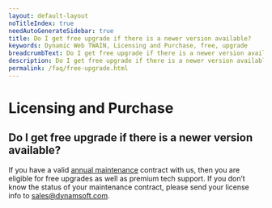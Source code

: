 ```yaml
---
layout: default-layout
noTitleIndex: true
needAutoGenerateSidebar: true
title: Do I get free upgrade if there is a newer version available?
keywords: Dynamic Web TWAIN, Licensing and Purchase, free, upgrade
breadcrumbText: Do I get free upgrade if there is a newer version available?
description: Do I get free upgrade if there is a newer version available?
permalink: /faq/free-upgrade.html
---
```


# Licensing and Purchase

## Do I get free upgrade if there is a newer version available?

If you have a valid <a href="https://www.dynamsoft.com/company/annual-maintenance/" target="_blank">annual maintenance</a> contract with us, then you are eligible for free upgrades as well as premium tech support. If you don’t know the status of your maintenance contract, please send your license info to <a href="mailto:sales@dynamsoft.com" target="_blank">sales@dynamsoft.com</a>.
